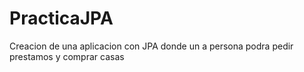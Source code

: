 # PracticaJPA
Creacion de una aplicacion con JPA donde un a persona podra pedir prestamos y comprar casas
